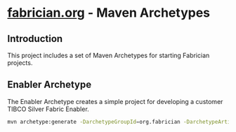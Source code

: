 [fabrician.org](http://fabrician.org/) - Maven Archetypes
==========================================================================

Introduction
--------------------------------------
This project includes a set of Maven Archetypes for starting Fabrician projects.

Enabler Archetype
--------------------------------------
The Enabler Archetype creates a simple project for developing a customer TIBCO Silver Fabric Enabler.

```bash
mvn archetype:generate -DarchetypeGroupId=org.fabrician -DarchetypeArtifactId=enabler-archetype -DarchetypeVersion=1.0 -DgroupId=my.groupId -DartifactId=myArtifactId
```